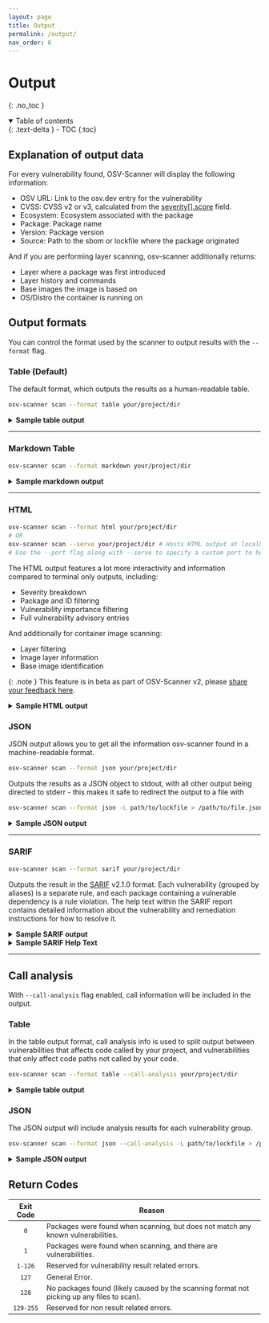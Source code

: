 ```yaml
---
layout: page
title: Output
permalink: /output/
nav_order: 6
---
```


# Output

{: .no_toc }

<details open markdown="block">
  <summary>
    Table of contents
  </summary>
  {: .text-delta }
- TOC
{:toc}
</details>

## Explanation of output data

For every vulnerability found, OSV-Scanner will display the following information:

- OSV URL: Link to the osv.dev entry for the vulnerability
- CVSS: CVSS v2 or v3, calculated from the [severity[].score](https://ossf.github.io/osv-schema/#severity-field) field.
- Ecosystem: Ecosystem associated with the package
- Package: Package name
- Version: Package version
- Source: Path to the sbom or lockfile where the package originated

And if you are performing layer scanning, osv-scanner additionally returns:

- Layer where a package was first introduced
- Layer history and commands
- Base images the image is based on
- OS/Distro the container is running on

## Output formats

You can control the format used by the scanner to output results with the `--format` flag.

### Table (Default)

The default format, which outputs the results as a human-readable table.

```bash
osv-scanner scan --format table your/project/dir
```

<details markdown="1">
<summary><b>Sample table output</b></summary>

```bash
╭─────────────────────────────────────┬──────┬───────────┬──────────────────────────┬─────────┬────────────────────╮
│ OSV URL                             │ CVSS │ ECOSYSTEM │  PACKAGE                 │ VERSION │ SOURCE             │
├─────────────────────────────────────┼──────┼───────────┼──────────────────────────┼─────────┼────────────────────┤
│ https://osv.dev/GHSA-c3h9-896r-86jm | 8.6  │ Go        │ github.com/gogo/protobuf │ 1.3.1   │ path/to/go.mod     │
│ https://osv.dev/GHSA-m5pq-gvj9-9vr8 | 7.5  │ crates.io │ regex                    │ 1.3.1   │ path/to/Cargo.lock │
╰─────────────────────────────────────┴──────┴───────────┴──────────────────────────┴─────────┴────────────────────╯
```

</details>

---

### Markdown Table

```bash
osv-scanner scan --format markdown your/project/dir
```

<details markdown="1">
<summary><b>Sample markdown output</b></summary>

**Raw output:**

```
| OSV URL                                                                   | CVSS | Ecosystem | Package                  | Version | Source                                                 |
| ------------------------------------------------------------------------- | ---- | --------- | ------------------------ | ------- | ------------------------------------------------------ |
| https://osv.dev/GHSA-c3h9-896r-86jm<br/>https://osv.dev/GO-2021-0053      | 8.6  | Go        | github.com/gogo/protobuf | 1.3.1   | ../scorecard-check-osv-e2e/go.mod                      |
| https://osv.dev/GHSA-m5pq-gvj9-9vr8<br/>https://osv.dev/RUSTSEC-2022-0013 | 7.5  | crates.io | regex                    | 1.5.1   | ../scorecard-check-osv-e2e/sub-rust-project/Cargo.lock |
```

**Rendered:**

| OSV URL                                                                   | CVSS | Ecosystem | Package                  | Version | Source                                                 |
| ------------------------------------------------------------------------- | ---- | --------- | ------------------------ | ------- | ------------------------------------------------------ |
| https://osv.dev/GHSA-c3h9-896r-86jm<br/>https://osv.dev/GO-2021-0053      | 8.6  | Go        | github.com/gogo/protobuf | 1.3.1   | ../scorecard-check-osv-e2e/go.mod                      |
| https://osv.dev/GHSA-m5pq-gvj9-9vr8<br/>https://osv.dev/RUSTSEC-2022-0013 | 7.5  | crates.io | regex                    | 1.5.1   | ../scorecard-check-osv-e2e/sub-rust-project/Cargo.lock |

</details>

---

### HTML

```bash
osv-scanner scan --format html your/project/dir
# OR
osv-scanner scan --serve your/project/dir # Hosts HTML output at localhost port 8000
# Use the --port flag along with --serve to specify a custom port to host the output
```

The HTML output features a lot more interactivity and information compared to terminal only outputs, including:

- Severity breakdown
- Package and ID filtering
- Vulnerability importance filtering
- Full vulnerability advisory entries

And additionally for container image scanning:

- Layer filtering
- Image layer information
- Base image identification

{: .note }
This feature is in beta as part of OSV-Scanner v2, please [share your feedback here](https://github.com/google/osv-scanner/discussions/1529).

<details markdown="1">
<summary><b>Sample HTML output</b></summary>

![HTML Output Screenshot](./images/html-container-output.png)

</details>

### JSON

JSON output allows you to get all the information osv-scanner found in a machine-readable format.

```bash
osv-scanner scan --format json your/project/dir
```

Outputs the results as a JSON object to stdout, with all other output being directed to stderr - this makes it safe to redirect the output to a file with

```bash
osv-scanner scan --format json -L path/to/lockfile > /path/to/file.json
```

<details markdown="1">
<summary><b>Sample JSON output</b></summary>

```json
{
  "results": [
    {
      "source": {
        "path": "/absolute/path/to/go.mod",
        // One of: lockfile, sbom, git, docker
        "type": "lockfile"
      },
      "packages": [
        {
          "package": {
            "name": "github.com/gogo/protobuf",
            "version": "1.3.1",
            "ecosystem": "Go"
          },
          "vulnerabilities": [
            {
              "id": "GHSA-c3h9-896r-86jm",
              "aliases": ["CVE-2021-3121"]
              // ... Full OSV
            },
            {
              "id": "GO-2021-0053",
              "aliases": ["CVE-2021-3121", "GHSA-c3h9-896r-86jm"]
              // ... Full OSV
            }
          ],
          // Grouping based on aliases, if two vulnerability share the same alias, or alias each other,
          // they are considered the same vulnerability, and is grouped here under the id field.
          "groups": [
            {
              "ids": ["GHSA-c3h9-896r-86jm", "GO-2021-0053"],
              // Call stack analysis is done using the `--experimental-call-analysis` flag
              // and result is matched against data provided by the advisory to check if
              // affected code is actually being executed.
              "experimentalAnalysis": {
                "GO-2021-0053": {
                  "called": false
                }
              }
            }
          ]
        }
      ]
    },
    {
      "source": {
        "path": "/absolute/path/to/Cargo.lock",
        "type": "lockfile"
      },
      "packages": [
        {
          "package": {
            "name": "regex",
            "version": "1.5.1",
            "ecosystem": "crates.io"
          },
          "vulnerabilities": [
            {
              "id": "GHSA-m5pq-gvj9-9vr8",
              "aliases": ["CVE-2022-24713"]
              // ... Full OSV
            },
            {
              "id": "RUSTSEC-2022-0013",
              "aliases": ["CVE-2022-24713"]
              // ... Full OSV
            }
          ],
          "groups": [
            {
              "ids": ["GHSA-m5pq-gvj9-9vr8", "RUSTSEC-2022-0013"]
            }
          ]
        }
      ]
    }
  ]
}
```

</details>

---

### SARIF

```bash
osv-scanner scan --format sarif your/project/dir
```

Outputs the result in the [SARIF](https://sarifweb.azurewebsites.net/) v2.1.0 format. Each vulnerability (grouped by aliases) is a separate rule, and each package containing a vulnerable dependency is a rule violation. The help text within the SARIF report contains detailed information about the vulnerability and remediation instructions for how to resolve it.

<details markdown="1">
<summary><b>Sample SARIF output</b></summary>

```json
{
  "version": "2.1.0",
  "$schema": "https://json.schemastore.org/sarif-2.1.0.json",
  "runs": [
    {
      "tool": {
        "driver": {
          "informationUri": "https://github.com/google/osv-scanner",
          "name": "osv-scanner",
          "rules": [
            {
              "id": "CVE-2022-24713",
              "shortDescription": {
                "text": "CVE-2022-24713: <advisory summary>"
              },
              "fullDescription": {
                "text": "<Full advisory details>...",
                "markdown": "<Full advisory details>..."
              },
              // Deprecated IDs field contains all alias IDs
              "deprecatedIds": [
                "CVE-2022-24713",
                "RUSTSEC-2022-0013",
                "GHSA-m5pq-gvj9-9vr8"
              ],
              "help": {
                "text": "<Markdown help text>...",
                "markdown": "<Markdown help text>..."
              }
            }
          ],
          "version": "1.4.1"
        }
      },
      "artifacts": [
        {
          "location": {
            "uri": "file:///path/to/sub-rust-project/Cargo.lock"
          },
          "length": -1
        }
      ],
      "results": [
        {
          "ruleId": "CVE-2022-24713",
          "ruleIndex": 0,
          "level": "warning",
          "message": {
            "text": "Package 'regex@1.5.1' is vulnerable to 'CVE-2022-24713' (also known as 'RUSTSEC-2022-0013', 'GHSA-m5pq-gvj9-9vr8')."
          },
          "locations": [
            {
              "physicalLocation": {
                "artifactLocation": {
                  "uri": "file:///path/to/sub-rust-project/Cargo.lock"
                }
              }
            }
          ]
        }
      ]
    }
  ]
}
```

</details>

<details markdown="1">
<summary><b>Sample SARIF Help Text</b></summary>

> **Your dependency is vulnerable to [CVE-2022-24713](https://osv.dev/list?q=CVE-2022-24713)**
> (Also published as: [RUSTSEC-2022-0013](https://osv.dev/vulnerability/RUSTSEC-2022-0013), [GHSA-m5pq-gvj9-9vr8](https://osv.dev/vulnerability/GHSA-m5pq-gvj9-9vr8), ).
>
> {:.no_toc}
>
> ## [RUSTSEC-2022-0013](https://osv.dev/vulnerability/RUSTSEC-2022-0013)
>
> <details>
> <summary>Details</summary>
>
> > Full advisory details...
>
> </details>
>
> {:.no_toc}
>
> ## [GHSA-m5pq-gvj9-9vr8](https://osv.dev/vulnerability/GHSA-m5pq-gvj9-9vr8)
>
> <details>
> <summary>Details</summary>
>
> > Full advisory details...
>
> </details>
>
> ---
>
> {:.no_toc}
>
> ### Affected Packages
>
> | Source                                    | Package Name | Package Version |
> | ----------------------------------------- | ------------ | --------------- |
> | lockfile:/path/to/rust-project/Cargo.lock | regex        | 1.5.1           |
>
> {:.no_toc}
>
> ## Remediation
>
> To fix these vulnerabilities, update the vulnerabilities past the listed fixed versions below.
>
> {:.no_toc}
>
> ### Fixed Versions
>
> | Vulnerability ID    | Package Name | Fixed Version |
> | ------------------- | ------------ | ------------- |
> | GHSA-m5pq-gvj9-9vr8 | regex        | 1.5.5         |
> | RUSTSEC-2022-0013   | regex        | 1.5.5         |
>
> If you believe these vulnerabilities do not affect your code and wish to ignore them, add them to the ignore list in an
> `osv-scanner.toml` file located in the same directory as the lockfile containing the vulnerable dependency.
>
> See the format and more options in our documentation here: https://google.github.io/osv-scanner/configuration/
>
> Add or append these values to the following config files to ignore this vulnerability:
>
> `/path/to/rust-project/osv-scanner.toml`
>
> ```
> [[IgnoredVulns]]
> id = "CVE-2022-24713"
> reason = "Your reason for ignoring this vulnerability"
> ```

</details>

---

## Call analysis

With `--call-analysis` flag enabled, call information will be included in the output.

### Table

In the table output format, call analysis info is used to split output between vulnerabilities that
affects code called by your project, and vulnerabilities that only affect code paths not called by
your code.

```bash
osv-scanner scan --format table --call-analysis your/project/dir
```

<details markdown="1">
<summary><b>Sample table output</b></summary>

```bash
╭─────────────────────────────────────┬──────┬───────────┬─────────────────┬─────────┬────────────────────╮
│ OSV URL                             │ CVSS │ ECOSYSTEM │ PACKAGE         │ VERSION │ SOURCE             │
├─────────────────────────────────────┼──────┼───────────┼─────────────────┼─────────┼────────────────────┤
│ https://osv.dev/GHSA-qc84-gqf4-9926 │ 8.1  │ crates.io │ crossbeam-utils │ 0.6.6   │ path/to/Cargo.lock │
│ https://osv.dev/RUSTSEC-2022-0041   │      │           │                 │         │                    │
│ https://osv.dev/GHSA-43w2-9j62-hq99 │ 9.8  │ crates.io │ smallvec        │ 1.6.0   │ path/to/Cargo.lock │
│ https://osv.dev/RUSTSEC-2021-0003   │      │           │                 │         │                    │
├─────────────────────────────────────┼──────┼───────────┼─────────────────┼─────────┼────────────────────┤
│ Uncalled vulnerabilities            │      │           │                 │         │                    │
├─────────────────────────────────────┼──────┼───────────┼─────────────────┼─────────┼────────────────────┤
│ https://osv.dev/GHSA-xcf7-rvmh-g6q4 │      │ crates.io │ openssl         │ 0.10.52 │ path/to/Cargo.lock │
│ https://osv.dev/RUSTSEC-2023-0044   │      │           │                 │         │                    │
╰─────────────────────────────────────┴──────┴───────────┴─────────────────┴─────────┴────────────────────╯
```

</details>

### JSON

The JSON output will include analysis results for each vulnerability group.

```bash
osv-scanner scan --format json --call-analysis -L path/to/lockfile > /path/to/file.json
```

<details markdown="1">
<summary><b>Sample JSON output</b></summary>

```json
{
  "results": [
    {
      "source": {
        "path": "path/to/Cargo.lock",
        "type": "lockfile"
      },
      "packages": [
        {
          "package": {
            "name": "crossbeam-utils",
            "version": "0.6.6",
            "ecosystem": "crates.io"
          },
          "vulnerabilities": [
            {
              "id": "GHSA-qc84-gqf4-9926",
              "aliases": ["CVE-2022-23639"]
              // ... Full OSV
            },
            {
              "id": "RUSTSEC-2022-0041",
              "aliases": ["GHSA-qc84-gqf4-9926", "CVE-2022-23639"]
              // ... Full OSV
            }
          ],
          "groups": [
            {
              // This vuln has no function info, so no call analysis done
              "ids": ["GHSA-qc84-gqf4-9926", "RUSTSEC-2022-0041"]
            }
          ]
        },
        {
          "package": {
            "name": "memoffset",
            "version": "0.5.6",
            "ecosystem": "crates.io"
          },
          "vulnerabilities": [
            {
              "id": "GHSA-wfg4-322g-9vqv"
              // ... Full OSV
            },
            {
              "id": "RUSTSEC-2023-0045",
              "aliases": ["GHSA-wfg4-322g-9vqv"]
              // ... Full OSV
            }
          ],
          "groups": [
            {
              "ids": ["GHSA-wfg4-322g-9vqv", "RUSTSEC-2023-0045"],
              // RUSTSEC-2023-0045 does have function info, call analysis is performed
              // the vulnerable function is not called
              "experimentalAnalysis": {
                "RUSTSEC-2023-0045": {
                  "called": false
                }
              }
            }
          ]
        },
        {
          "package": {
            "name": "smallvec",
            "version": "1.6.0",
            "ecosystem": "crates.io"
          },
          "vulnerabilities": [
            {
              "id": "GHSA-43w2-9j62-hq99",
              "aliases": ["CVE-2021-25900"]
              // ... Full OSV
            },
            {
              "id": "RUSTSEC-2021-0003",
              "aliases": ["CVE-2021-25900", "GHSA-43w2-9j62-hq99"]
              // ... Full OSV
            }
          ],
          "groups": [
            {
              "ids": ["GHSA-43w2-9j62-hq99", "RUSTSEC-2021-0003"],
              // RUSTSEC-2021-0003 does have function info, call analysis is performed
              // the vulnerable function does get called.
              "experimentalAnalysis": {
                "RUSTSEC-2021-0003": {
                  "called": true
                }
              }
            }
          ]
        }
      ]
    }
  ]
}
```

</details>

## Return Codes

| Exit Code | Reason                                                                                     |
| :-------: | ------------------------------------------------------------------------------------------ |
|    `0`    | Packages were found when scanning, but does not match any known vulnerabilities.           |
|    `1`    | Packages were found when scanning, and there are vulnerabilities.                          |
|  `1-126`  | Reserved for vulnerability result related errors.                                          |
|   `127`   | General Error.                                                                             |
|   `128`   | No packages found (likely caused by the scanning format not picking up any files to scan). |
| `129-255` | Reserved for non result related errors.                                                    |
